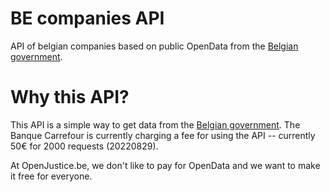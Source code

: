 # BE companies API

API of belgian companies based on public OpenData from the [Belgian government](https://kbopub.economie.fgov.be/kbo-open-data/login).

# Why this API?

This API is a simple way to get data from the [Belgian government](https://kbopub.economie.fgov.be/kbo-open-data/login). The Banque Carrefour is currently charging a fee for using the API -- currently 50€ for 2000 requests (20220829).

At OpenJustice.be, we don't like to pay for OpenData and we want to make it free for everyone.
